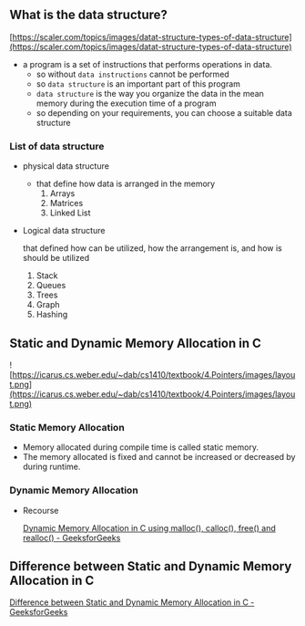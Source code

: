 ## What is the data structure?

[https://scaler.com/topics/images/datat-structure-types-of-data-structure](https://scaler.com/topics/images/datat-structure-types-of-data-structure)

- a program is a set of instructions that performs operations in data.
    - so without `data instructions` cannot be performed
    - so `data structure` is an important part of this program
    - `data structure` is the way you organize the data in the mean memory during the execution time of a program
    - so depending on your requirements, you can choose a suitable data structure

### List of data structure

- physical data structure
    - that define how data is arranged in the memory
        1. Arrays
        2. Matrices
        3. Linked List
- Logical data structure
    
    that defined how can be utilized, how the arrangement is, and how is should be utilized
    
    1. Stack
    2. Queues
    3. Trees
    4. Graph
    5. Hashing

## **Static and Dynamic Memory Allocation in C**

![https://icarus.cs.weber.edu/~dab/cs1410/textbook/4.Pointers/images/layout.png](https://icarus.cs.weber.edu/~dab/cs1410/textbook/4.Pointers/images/layout.png)

### **Static Memory Allocation**

- Memory allocated during compile time is called static memory.
- The memory allocated is fixed and cannot be increased or decreased by during runtime.

### **Dynamic Memory Allocation**

- Recourse
    
    [Dynamic Memory Allocation in C using malloc(), calloc(), free() and realloc() - GeeksforGeeks](https://www.geeksforgeeks.org/dynamic-memory-allocation-in-c-using-malloc-calloc-free-and-realloc/)
    

## **Difference between Static and Dynamic Memory Allocation in C**

[Difference between Static and Dynamic Memory Allocation in C - GeeksforGeeks](https://www.geeksforgeeks.org/difference-between-static-and-dynamic-memory-allocation-in-c/)
